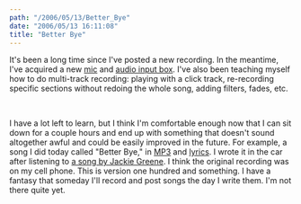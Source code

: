 ```yaml
---
path: "/2006/05/13/Better_Bye" 
date: "2006/05/13 16:11:08" 
title: "Better Bye" 
---
```

<p>It's been a long time since I've posted a new recording. In the meantime, I've acquired a new <a href="http://www.shure.com/microphones/models/sm57.asp">mic</a> and <a href="http://www.m-audio.com/products/en_us/FireWireSolo-main.html">audio input box</a>. I've also been teaching myself how to do multi-track recording: playing with a click track, re-recording specific sections without redoing the whole song, adding filters, fades, etc.</p><br><p>I have a lot left to learn, but I think I'm comfortable enough now that I can sit down for a couple hours and end up with something that doesn't sound altogether awful and could be easily improved in the future. For example, a song I did today called "Better Bye," in <a href="http://music.randomchaos.com/mp3s/scott_reynen/better_bye.mp3">MP3</a> and <a href="http://music.randomchaos.com/lyrics/scott_reynen/better_bye">lyrics</a>. I wrote it in the car after listening to <a href="http://www.lyricsdir.com/jackie-greene-sad-to-say-goodbye-lyrics.html">a song by Jackie Greene</a>. I think the original recording was on my cell phone. This is version one hundred and something. I have a fantasy that someday I'll record and post songs the day I write them. I'm not there quite yet.</p>